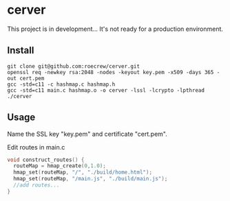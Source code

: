 # cerver

This project is in development... It's not ready for a production environment.

## Install

````
git clone git@github.com:roecrew/cerver.git
openssl req -newkey rsa:2048 -nodes -keyout key.pem -x509 -days 365 -out cert.pem
gcc -std=c11 -c hashmap.c hashmap.h
gcc -std=c11 main.c hashmap.o -o cerver -lssl -lcrypto -lpthread
./cerver
````

## Usage

Name the SSL key "key.pem" and certificate "cert.pem".

Edit routes in main.c

````c
void construct_routes() {
  routeMap = hmap_create(0,1.0);
  hmap_set(routeMap, "/", "./build/home.html");
  hmap_set(routeMap, "/main.js", "./build/main.js");
  //add routes...
}
````
